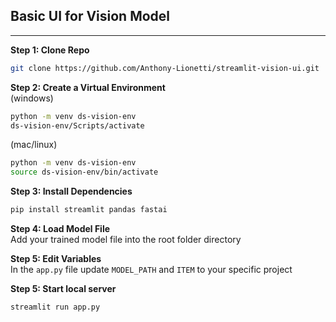 ## Basic UI for Vision Model
---

**Step 1: Clone Repo**
```bash
git clone https://github.com/Anthony-Lionetti/streamlit-vision-ui.git
```

**Step 2: Create a Virtual Environment**\
(windows)
```bash
python -m venv ds-vision-env
ds-vision-env/Scripts/activate
```

(mac/linux)
```bash
python -m venv ds-vision-env
source ds-vision-env/bin/activate
```

**Step 3: Install Dependencies**
```bash
pip install streamlit pandas fastai
```

**Step 4: Load Model File**\
Add your trained model file into the root folder directory

**Step 5: Edit Variables**\
In the `app.py` file update `MODEL_PATH` and `ITEM` to your specific project

**Step 5: Start local server**
```bash
streamlit run app.py
```
